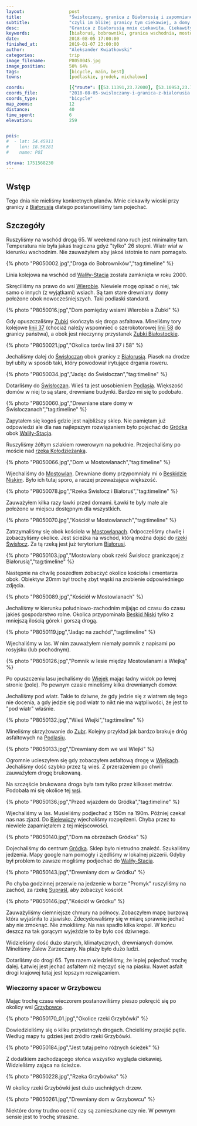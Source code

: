 ```yaml
---
layout:                 post
title:                  "Świsłoczany, granica z Białorusią i zapomniane wioski"
subtitle:               "czyli im bliżej granicy tym ciekawiej, a domy bardziej drewniane"
desc:                   "Granica z Białorusią mnie ciekawiła. Ciekawiły mnie jakie będą miejscowości, jakie będą domy. Oczekiwałem dużej ilości architektury drewnianej i klimatu wschodu. I tak właśnie tutaj było."
keywords:               [białoruś, bobrowniki, granica wschodnia, mostowlany, drewniane domy]
date:                   2018-08-05 17:00:00
finished_at:            2019-01-07 23:00:00
author:                 "Aleksander Kwiatkowski"
categories:             trip
image_filename:         P8050045.jpg
image_position:         50% 64%
tags:                   [bicycle, main, best]
towns:                  [podlaskie, grodek, michalowo]

coords:                 [{"route": [[53.11391,23.72000], [53.10953,23.72060], [53.11040,23.80377], [53.08891,23.82154], [53.07974,23.84600], [53.07788,23.86866], [53.06617,23.87991], [53.06628,23.88205], [53.05875,23.87493], [53.02629,23.82094], [53.03806,23.78111], [53.06674,23.72867], [53.08747,23.70035], [53.09556,23.66610], [53.09340,23.67529], [53.10942,23.69503], [53.10963,23.73511]], "type": "bicycle"}]
coords_file:            "2018-08-05-swisloczany-i-granica-z-bialorusia.json"
coords_type:            "bicycle"
map_zooms:              12
distance:               40
time_spent:             6
elevation:              259


pois:
#  - lat: 54.45911
#    lon: 18.56281
#    name: POI

strava: 1751568230
---
```


[wiki-bialorus]: https://pl.wikipedia.org/wiki/Bia%C5%82oru%C5%9B
[wiki-walily-stacja]: https://pl.wikipedia.org/wiki/Wali%C5%82y-Stacja
[wiki-wierobie]: https://pl.wikipedia.org/wiki/Wierobie
[wiki-zubki]: https://pl.wikipedia.org/wiki/Zubki
[wiki-swisloczany]: https://pl.wikipedia.org/wiki/%C5%9Awis%C5%82oczany
[wiki-podlasie]: https://pl.wikipedia.org/wiki/Podlasie
[wiki-grodek]: https://pl.wikipedia.org/wiki/Gr%C3%B3dek_(powiat_bia%C5%82ostocki)
[wiki-kolodziezanka-rzeka]: https://pl.wikipedia.org/wiki/Ko%C5%82odzie%C5%BCanka
[wiki-mostowlany]: https://pl.wikipedia.org/wiki/Mostowlany
[wiki-beskid-niski]: https://pl.wikipedia.org/wiki/Beskid_Niski
[wiki-swislocz-rzeka]: https://pl.wikipedia.org/wiki/%C5%9Awis%C5%82ocz_(dop%C5%82yw_Niemna)
[wiki-wiejki]: https://pl.wikipedia.org/wiki/Wiejki
[wiki-zubry]: https://pl.wikipedia.org/wiki/Zubry
[wiki-bielewicze]: https://pl.wikipedia.org/wiki/Bielewicze
[wiki-suprasl-rzeka]: https://pl.wikipedia.org/wiki/Supra%C5%9Bl_(rzeka)
[wiki-grzybowce]: https://pl.wikipedia.org/wiki/Grzybowce
[wiki-linia-37]: https://pl.wikipedia.org/wiki/Linia_kolejowa_nr_37
[wiki-linia-58]: https://pl.wikipedia.org/wiki/Linia_kolejowa_nr_58
[wiki-zubki-bialostockie]: https://pl.wikipedia.org/wiki/Zubki_Bia%C5%82ostockie

## Wstęp

Tego dnia nie mieliśmy konkretnych planów. Mnie ciekawiły wioski przy granicy
z [Białorusią][wiki-bialorus] dlatego postanowiliśmy tam pojechać.

## Szczegóły

Ruszyliśmy na wschód drogą 65. W weekend rano ruch jest minimalny tam.
Temperatura nie była jakaś tragiczna gdyż "tylko" 26 stopni. Wiatr
wiał w kierunku wschodnim. Nie zauważyłem aby jakoś istotnie to nam pomagało.

{% photo "P8050002.jpg","Droga do Bobrowników","tag:timeline" %}

Linia kolejowa na wschód od [Waliły-Stacja][wiki-walily-stacja] została zamknięta
w roku 2000.

Skręciliśmy na prawo do wsi [Wierobie][wiki-wierobie].
Niewiele mogę opisać o niej, tak samo o innych (z wyjątkami) wsiach. Są tam stare
drewniany domy położone obok nowocześniejszych. Taki podlaski standard.

{% photo "P8050016.jpg","Dom pomiędzy wsiami Wierobie a Zubki" %}

Gdy opuszczaliśmy [Zubki][wiki-zubki] skończyła się droga asfaltowa.
Mineliśmy tory kolejowe [linii 37][wiki-linia-37] (chociaż należy wspomnieć
o szerokotorowej [linii 58][wiki-linia-58] do granicy państwa),
a obok jest nieczynny przystanek [Zubki Białostockie][wiki-zubki-bialostockie].

{% photo "P8050021.jpg","Okolica torów linii 37 i 58" %}

Jechaliśmy dalej do [Świsłoczan][wiki-swisloczany] obok granicy
z [Białorusią][wiki-bialorus]. Piasek na drodze był ubity w sposób taki,
który powodował irytujące drgania roweru.

{% photo "P8050034.jpg","Jadąc do Świsłoczan","tag:timeline" %}

Dotarliśmy do [Świsłoczan][wiki-swisloczany]. Wieś ta jest uosobieniem
[Podlasia][wiki-podlasie]. Większość domów w niej to są stare, drewniane budynki.
Bardzo mi się to podobało.

{% photo "P8050060.jpg","Drewniane stare domy w Świsłoczanach","tag:timeline" %}

Zapytałem się kogoś gdzie jest najbliższy sklep. Nie pamiętam już odpowiedzi ale
dla nas najlepszym rozwiązaniem było pojechać do [Gródka][wiki-grodek] obok
[Waliły-Stacja][wiki-walily-stacja].

Ruszyliśmy żółtym szlakiem rowerowym na południe. Przejechaliśmy po moście
nad [rzeką Kołodzieżanką][wiki-kolodziezanka-rzeka].

{% photo "P8050066.jpg","Dom w Mostowlanach","tag:timeline" %}

Wjechaliśmy do [Mostowlan][wiki-mostowlany]. Drewniane domy przypomniały mi
o [Beskidzie Niskim][wiki-beskid-niski]. Było ich tutaj sporo, a raczej
przeważająca większość.

{% photo "P8050078.jpg","Rzeka Świsłocz i Białoruś","tag:timeline" %}

Zauważyłem kilka razy ławki przed domami. Ławki te były małe ale położone w
miejscu dostępnym dla wszystkich.

{% photo "P8050070.jpg","Kościół w Mostowlanach","tag:timeline" %}

Zatrzymaliśmy się obok kościoła w [Mostowlanach][wiki-mostowlany].
Odpoczeliśmy chwilę i zobaczyliśmy okolice.
Jest ścieżka na wschód, którą można dojść do
[rzeki Świsłocz][wiki-swislocz-rzeka]. Za tą rzeką jest już terytorium
[Białorusi][wiki-bialorus].

{% photo "P8050103.jpg","Mostowlany obok rzeki Świsłocz graniczącej z Białorusią","tag:timeline" %}

Następnie na chwilę poszedłem zobaczyć okolice kościoła i cmentarza obok.
Obiektyw 20mm był trochę zbyt wąski na zrobienie odpowiedniego zdjęcia.

{% photo "P8050089.jpg","Kościół w Mostowlanach" %}

Jechaliśmy w kierunku południowo-zachodnim mijając od czasu do czasu jakieś
gospodarstwo rolne. Okolica przypominała [Beskid Niski][wiki-beskid-niski] tylko
z mniejszą ilością górek i gorszą drogą.

{% photo "P8050119.jpg","Jadąc na zachód","tag:timeline" %}

Wjechaliśmy w las. W nim zauważyłem niemały pomnik z napisami po rosyjsku (lub pochodnym).

{% photo "P8050126.jpg","Pomnik w lesie między Mostowlanami a Wiejką" %}

Po opuszczeniu lasu jechaliśmy do [Wiejek][wiki-wiejki] mając ładny
widok po lewej stronie (pole). Po pewnym czasie mineliśmy kilka drewnianych
domów.

Jechaliśmy pod wiatr. Takie to dziwne, że gdy jedzie się z wiatrem się tego
nie docenia, a gdy jedzie się pod wiatr to nikt nie ma wątpliwości, że jest
to "pod wiatr" właśnie.

{% photo "P8050132.jpg","Wieś Wiejki","tag:timeline" %}

Mineliśmy skrzyżowanie do [Zubr][wiki-zubry]. Kolejny przykład jak bardzo
brakuje dróg asfaltowych na [Podlasiu][wiki-podlasie].

{% photo "P8050133.jpg","Drewniany dom we wsi Wiejki" %}

Ogromnie ucieszyłem się gdy zobaczyłem asfaltową drogę w [Wiejkach][wiki-wiejki].
Jechaliśmy dość szybko przez tą wieś. Z przerażeniem po chwili zauważyłem drogę
brukowaną.

Na szczęście brukowana droga była tam tylko przez kilkaset metrów.
Podobała mi się okolice tej [wsi][wiki-wiejki].

{% photo "P8050136.jpg","Przed wjazdem do Gródka","tag:timeline" %}

Wjechaliśmy w las. Musieliśmy podjechać z 150m na 190m. Później czekał nas nas zjazd.
Do [Bielewiczy][wiki-bielewicze] wjechaliśmy rozpędzeni.
Chyba przez to niewiele zapamiętałem z tej miejscowości.

{% photo "P8050140.jpg","Dom na obrzeżach Gródka" %}

Dojechaliśmy do centrum [Gródka][wiki-grodek]. Sklep było nietrudno
znaleźć. Szukaliśmy jedzenia. Mapy google nam pomogły i zjedliśmy w lokalnej
pizzerii. Gdyby był problem to zawsze mogliśmy podjechać
do [Waliły-Stacja][wiki-walily-stacja].

{% photo "P8050143.jpg","Drewniany dom w Gródku" %}

Po chyba godzinnej przerwie na jedzenie w barze "Promyk" ruszyliśmy na zachód, za
rzekę [Supraśl][wiki-suprasl-rzeka], aby zobaczyć kościół.

{% photo "P8050146.jpg","Kościół w Gródku" %}

Zauważyliśmy ciemniejsze chmury na północy. Zobaczyłem mapę burzową
która wyjaśniła to zjawisko. Zdecydowaliśmy się w miarę sprawnie jechać
aby nie zmoknąć. Nie zmokliśmy. Na nas spadło kilka kropel.
W końcu deszcz na tak gorącym wyjeździe to by było coś dziwnego.

Widzieliśmy dość dużo starych, klimatycznych, drewnianych domów.
Mineliśmy Zalew Zarzeczany. Na plaży było dużo ludzi.

Dotarliśmy do drogi 65. Tym razem wiedzieliśmy, że lepiej pojechać trochę
dalej. Łatwiej jest jechać asfaltem niż męczyć się na piasku. Nawet asfalt
drogi krajowej tutaj jest lepszym rozwiązaniem.

### Wieczorny spacer w Grzybowcu

Mając trochę czasu wieczorem postanowiliśmy pieszo pokręcić się po okolicy
wsi [Grzybowce][wiki-grzybowce].

{% photo "P8050170_01.jpg","Okolice rzeki Grzybówki" %}

Dowiedzieliśmy się o kilku przydatncyh drogach. Chcieliśmy przejść pętle.
Według mapy tu gdzieś jest źródło rzeki Grzybówki.

{% photo "P8050184.jpg","Jest tutaj pełno różnych ścieżek" %}

Z dodatkiem zachodzącego słońca wszystko wygląda ciekawiej. Widzieliśmy zająca
na ścieżce.

{% photo "P8050228.jpg","Rzeka Grzybówka" %}

W okolicy rzeki Grzybówki jest dużo uschniętych drzew.

{% photo "P8050261.jpg","Drewniany dom w Grzybowcu" %}

Niektóre domy trudno ocenić czy są zamieszkane czy nie. W pewnym sensie jest to
trochę straszne.
